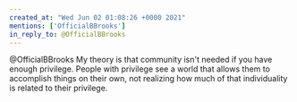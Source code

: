 ```yaml
---
created_at: "Wed Jun 02 01:08:26 +0000 2021"
mentions: ['OfficialBBrooks']
in_reply_to: @OfficialBBrooks
---
```


@OfficialBBrooks My theory is that community isn't needed if you have enough privilege. People with privilege see a world that allows them to accomplish things on their own, not realizing how much of that individuality is related to their privilege.